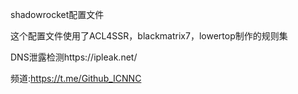 shadowrocket配置文件

这个配置文件使用了ACL4SSR，blackmatrix7，lowertop制作的规则集

DNS泄露检测https://ipleak.net/

频道:https://t.me/Github_ICNNC
